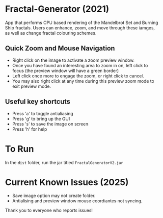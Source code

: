 # Fractal-Generator (2021)
App that performs CPU based rendering of the Mandelbrot Set and Burning Ship fractals. Users can enhance, zoom, and move through these iamges, as well as change fractal colouring schemes.

## Quick Zoom and Mouse Navigation
 - Right click on the image to activate a zoom preview window. 
 - Once you have found an interesting area to zoom in on, left click to focus (the preview window will have a green border)
 - Left click once more to engage the zoom, or right click to cancel.
 - You may also right click at any time during this preview zoom mode to exit preview mode.
## Useful key shortcuts
 - Press 'a' to toggle antialiasing
 - Press 'g' to bring up the GUI
 - Press 's' to save the image on screen
 - Press 'h' for help

# To Run
In the `dist` folder, run the jar titled `FractalGeneratorV2.jar`

# Current Known Issues (2025)
 - Save image option may not create folder.
 - Antialising and preview window mouse coordiantes not syncing.

Thank you to everyone who reports issues!
